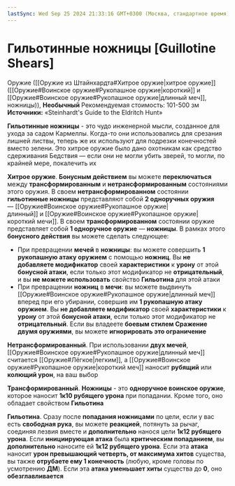 ```yaml
---
lastSync: Wed Sep 25 2024 21:33:16 GMT+0300 (Москва, стандартное время)
---
```

# Гильотинные ножницы [Guillotine Shears]

Оружие ([[Оружие из Штайнхардта#Хитрое оружие|хитрое оружие]] ([[Оружие#Воинское оружие#Рукопашное оружие|короткий]] и [[Оружие#Воинское оружие#Рукопашное оружие|длинный меч]], ножницы)), **Необычный**
Рекомендуемая стоимость: 101-500 зм
**Источники:** «Steinhardt's Guide to the Eldritch Hunt»

**Гильотинные ножницы** - это чудо инженерной мысли, созданное для ухода за садом Кармеллы. Когда-то они использовались для срезания лишней листвы, теперь же их используют для подрезки конечностей вместо зелени. Это хитрое оружие было дано охотникам как средство сдерживания Бедствия — если они не могли убить зверей, то могли, по крайней мере, покалечить их

**Хитрое оружие**. **Бонусным действием** вы можете **переключаться** между **трансформированным** и **нетрансформированным** состояниями этого оружия. В своем **нетрансформированном** состоянии **гильотинные ножницы** представляют собой **2 одноручных оружия** — [[Оружие#Воинское оружие#Рукопашное оружие|длинный]] и [[Оружие#Воинское оружие#Рукопашное оружие|короткий мечи]]. В своем **трансформированном** состоянии оружие представляет собой **1 одноручное оружие** — **ножницы**. В рамках этого **бонусного действия** вы можете сделать следующее: 

- При превращении **мечей** в **ножницы**: вы можете совершить **1 рукопашную атаку оружием** с помощью **ножниц**. Вы **не добавляете модификатор** своей **характеристики** к **урону** от этой **бонусной атаки**, если только этот модификатор не **отрицательный**, и вы **не можете использовать** свойство **Гильотина** для этой атаки
- При превращении **ножниц** в **мечи**: вы можете выдвинуть [[Оружие#Воинское оружие#Рукопашное оружие|длинный меч]] вперед при его убирании, совершив им **1 рукопашную атаку оружием**. Вы **не добавляете модификатор** своей **характеристики** к **урону** от этой **бонусной атаки**, если только этот модификатор не **отрицательный**. Если вы владеете **боевым стилем Сражение двумя оружиями**, вы можете **игнорировать это ограничение**

**Нетрансформированный**. При использовании **двух мечей**, [[Оружие#Воинское оружие#Рукопашное оружие|длинный меч]] считается [[Оружие#Лёгкое|легким]], а [[Оружие#Воинское оружие#Рукопашное оружие|короткий меч]] наносит **рубящий** или **колющий урон**, на ваш выбор

**Трансформированный**. **Ножницы** - это **одноручное воинское оружие**, которое наносит **1к10 рубящего урона** при попадании. Кроме того, оно обладает свойством **Гильотина**

**Гильотина**. Сразу после **попадания ножницами** по цели, если у вас есть **свободная рука**, вы можете **реакцией**, потянуть за рычаг, соединяя лезвия вместе и **дополнительно** нанося цели **1к12 рубящего урона**. Если **инициирующая атака** была **критическим попаданием**, вы **дополнительно** наносите ей **1к12 рубящего урона**. Если эта **атака** наносит **урон превышающий четверть, от максимума хитов** существа, вы также **отрубаете ему 1 конечность** (любую, кроме головы по усмотрению **ДМ**). Если эта **атака уменьшает хиты** существа до **0**, оно **обезглавливается**